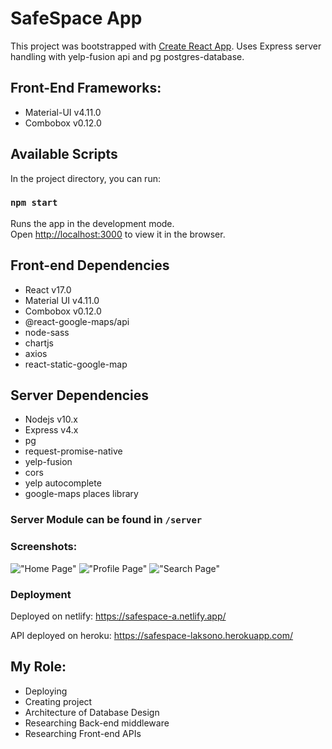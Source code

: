 # SafeSpace App

This project was bootstrapped with [Create React App](https://github.com/facebook/create-react-app). Uses Express server handling with yelp-fusion api and pg postgres-database.

## Front-End Frameworks:
- Material-UI v4.11.0
- Combobox v0.12.0

## Available Scripts

In the project directory, you can run:

### `npm start`

Runs the app in the development mode.\
Open [http://localhost:3000](http://localhost:3000) to view it in the browser.

## Front-end Dependencies
- React v17.0
- Material UI v4.11.0
- Combobox v0.12.0
- @react-google-maps/api
- node-sass
- chartjs
- axios
- react-static-google-map


## Server Dependencies
- Nodejs v10.x
- Express v4.x
- pg
- request-promise-native
- yelp-fusion
- cors
- yelp autocomplete
- google-maps places library


### Server Module can be found in `/server`

### Screenshots:

!["Home Page"](https://github.com/ilaksono/safe-space/blob/master/ssdocs/home-page.jpg)
!["Profile Page"](https://github.com/ilaksono/safe-space/blob/master/ssdocs/profile-page.jpg)
!["Search Page"](https://github.com/ilaksono/safe-space/blob/master/ssdocs/search-page.jpg)


### Deployment

Deployed on netlify:
https://safespace-a.netlify.app/

API deployed on heroku: 
https://safespace-laksono.herokuapp.com/

## My Role:
- Deploying
- Creating project
- Architecture of Database Design
- Researching Back-end middleware
- Researching Front-end APIs

